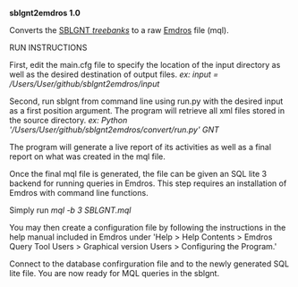 **sblgnt2emdros 1.0**

Converts the [SBLGNT *treebanks*](https://github.com/biblicalhumanities/greek-new-testament/tree/master/syntax-trees/sblgnt) to a raw [Emdros](http://emdros.org) file (mql).


RUN INSTRUCTIONS

First, edit the main.cfg file to specify the location of the input directory as well as the desired destination of output files. 
*ex: input = /Users/User/github/sblgnt2emdros/input*

Second, run sblgnt from command line using run.py with the desired input as a first position argument. The program will retrieve all xml files stored in the source directory.
*ex: Python '/Users/User/github/sblgnt2emdros/convert/run.py' GNT*

The program will generate a live report of its activities as well as a final report on what was created in the mql file.

Once the final mql file is generated, the file can be given an SQL lite 3 backend for running queries in Emdros. This step requires an installation of Emdros with command line functions.

Simply run 
*mql -b 3 SBLGNT.mql*

You may then create a configuration file by following the instructions in the help manual included in Emdros under 'Help > Help Contents > Emdros Query Tool Users > Graphical version Users > Configuring the Program.'

Connect to the database confirguration file and to the newly generated SQL lite file. You are now ready for MQL queries in the sblgnt.
